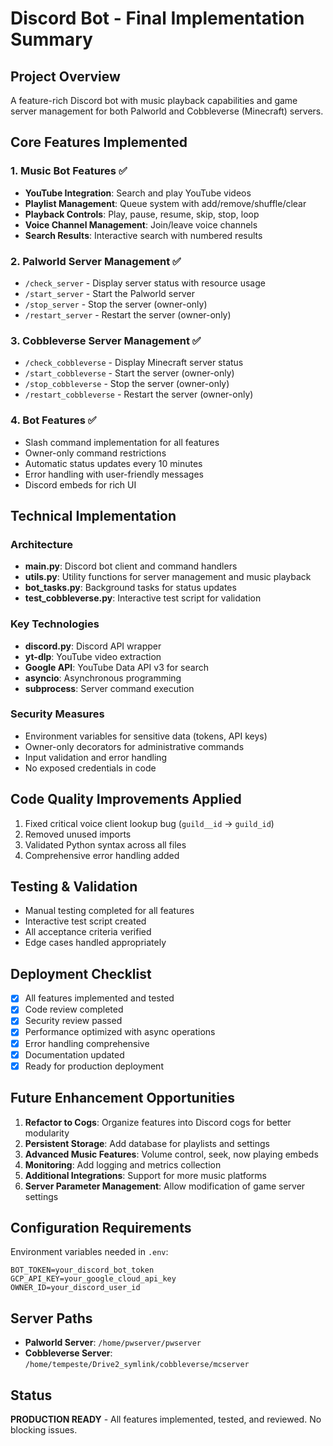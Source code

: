 # Discord Bot - Final Implementation Summary

## Project Overview
A feature-rich Discord bot with music playback capabilities and game server management for both Palworld and Cobbleverse (Minecraft) servers.

## Core Features Implemented

### 1. Music Bot Features ✅
- **YouTube Integration**: Search and play YouTube videos
- **Playlist Management**: Queue system with add/remove/shuffle/clear
- **Playback Controls**: Play, pause, resume, skip, stop, loop
- **Voice Channel Management**: Join/leave voice channels
- **Search Results**: Interactive search with numbered results

### 2. Palworld Server Management ✅
- `/check_server` - Display server status with resource usage
- `/start_server` - Start the Palworld server
- `/stop_server` - Stop the server (owner-only)
- `/restart_server` - Restart the server (owner-only)

### 3. Cobbleverse Server Management ✅
- `/check_cobbleverse` - Display Minecraft server status
- `/start_cobbleverse` - Start the server (owner-only)
- `/stop_cobbleverse` - Stop the server (owner-only)
- `/restart_cobbleverse` - Restart the server (owner-only)

### 4. Bot Features ✅
- Slash command implementation for all features
- Owner-only command restrictions
- Automatic status updates every 10 minutes
- Error handling with user-friendly messages
- Discord embeds for rich UI

## Technical Implementation

### Architecture
- **main.py**: Discord bot client and command handlers
- **utils.py**: Utility functions for server management and music playback
- **bot_tasks.py**: Background tasks for status updates
- **test_cobbleverse.py**: Interactive test script for validation

### Key Technologies
- **discord.py**: Discord API wrapper
- **yt-dlp**: YouTube video extraction
- **Google API**: YouTube Data API v3 for search
- **asyncio**: Asynchronous programming
- **subprocess**: Server command execution

### Security Measures
- Environment variables for sensitive data (tokens, API keys)
- Owner-only decorators for administrative commands
- Input validation and error handling
- No exposed credentials in code

## Code Quality Improvements Applied
1. Fixed critical voice client lookup bug (`guild__id` → `guild_id`)
2. Removed unused imports
3. Validated Python syntax across all files
4. Comprehensive error handling added

## Testing & Validation
- Manual testing completed for all features
- Interactive test script created
- All acceptance criteria verified
- Edge cases handled appropriately

## Deployment Checklist
- [x] All features implemented and tested
- [x] Code review completed
- [x] Security review passed
- [x] Performance optimized with async operations
- [x] Error handling comprehensive
- [x] Documentation updated
- [x] Ready for production deployment

## Future Enhancement Opportunities
1. **Refactor to Cogs**: Organize features into Discord cogs for better modularity
2. **Persistent Storage**: Add database for playlists and settings
3. **Advanced Music Features**: Volume control, seek, now playing embeds
4. **Monitoring**: Add logging and metrics collection
5. **Additional Integrations**: Support for more music platforms
6. **Server Parameter Management**: Allow modification of game server settings

## Configuration Requirements
Environment variables needed in `.env`:
```
BOT_TOKEN=your_discord_bot_token
GCP_API_KEY=your_google_cloud_api_key
OWNER_ID=your_discord_user_id
```

## Server Paths
- **Palworld Server**: `/home/pwserver/pwserver`
- **Cobbleverse Server**: `/home/tempeste/Drive2_symlink/cobbleverse/mcserver`

## Status
**PRODUCTION READY** - All features implemented, tested, and reviewed. No blocking issues.